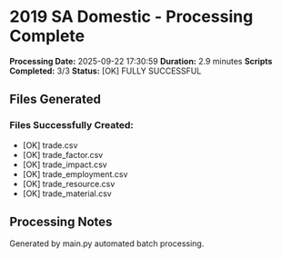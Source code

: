 # 2019 SA Domestic - Processing Complete

**Processing Date:** 2025-09-22 17:30:59
**Duration:** 2.9 minutes
**Scripts Completed:** 3/3
**Status:** [OK] FULLY SUCCESSFUL

## Files Generated

### Files Successfully Created:
- [OK] trade.csv
- [OK] trade_factor.csv
- [OK] trade_impact.csv
- [OK] trade_employment.csv
- [OK] trade_resource.csv
- [OK] trade_material.csv

## Processing Notes
Generated by main.py automated batch processing.
